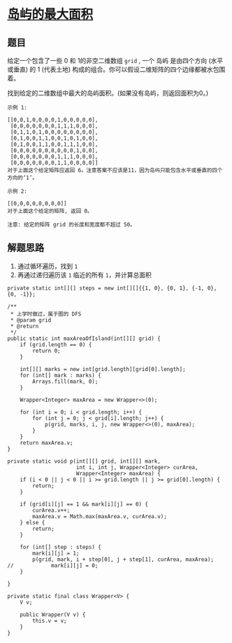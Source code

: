 # [岛屿的最大面积](https://leetcode-cn.com/explore/interview/card/bytedance/243/array-and-sorting/1034/)

## 题目

给定一个包含了一些 0 和 1的非空二维数组 `grid` , 一个 岛屿 是由四个方向 (水平或垂直) 的 1 (代表土地) 构成的组合。你可以假设二维矩阵的四个边缘都被水包围着。

找到给定的二维数组中最大的岛屿面积。(如果没有岛屿，则返回面积为0。)

```
示例 1:

[[0,0,1,0,0,0,0,1,0,0,0,0,0],
 [0,0,0,0,0,0,0,1,1,1,0,0,0],
 [0,1,1,0,1,0,0,0,0,0,0,0,0],
 [0,1,0,0,1,1,0,0,1,0,1,0,0],
 [0,1,0,0,1,1,0,0,1,1,1,0,0],
 [0,0,0,0,0,0,0,0,0,0,1,0,0],
 [0,0,0,0,0,0,0,1,1,1,0,0,0],
 [0,0,0,0,0,0,0,1,1,0,0,0,0]]
对于上面这个给定矩阵应返回 6。注意答案不应该是11，因为岛屿只能包含水平或垂直的四个方向的‘1’。

示例 2:

[[0,0,0,0,0,0,0,0]]
对于上面这个给定的矩阵, 返回 0。

注意: 给定的矩阵 grid 的长度和宽度都不超过 50。
```

## 解题思路

  1. 通过循环遍历，找到 `1`
  2. 再通过递归遍历该 `1` 临近的所有 `1`，并计算总面积

```
private static int[][] steps = new int[][]{{1, 0}, {0, 1}, {-1, 0}, {0, -1}};

/**
 * 上学时做过，属于图的 DFS
 * @param grid
 * @return
 */
public static int maxAreaOfIsland(int[][] grid) {
    if (grid.length == 0) {
        return 0;
    }

    int[][] marks = new int[grid.length][grid[0].length];
    for (int[] mark : marks) {
        Arrays.fill(mark, 0);
    }

    Wrapper<Integer> maxArea = new Wrapper<>(0);

    for (int i = 0; i < grid.length; i++) {
        for (int j = 0; j < grid[i].length; j++) {
            p(grid, marks, i, j, new Wrapper<>(0), maxArea);
        }
    }
    return maxArea.v;
}

private static void p(int[][] grid, int[][] mark,
                      int i, int j, Wrapper<Integer> curArea,
                      Wrapper<Integer> maxArea) {
    if (i < 0 || j < 0 || i >= grid.length || j >= grid[0].length) {
        return;
    }

    if (grid[i][j] == 1 && mark[i][j] == 0) {
        curArea.v++;
        maxArea.v = Math.max(maxArea.v, curArea.v);
    } else {
        return;
    }

    for (int[] step : steps) {
        mark[i][j] = 1;
        p(grid, mark, i + step[0], j + step[1], curArea, maxArea);
//            mark[i][j] = 0;
    }

}

private static final class Wrapper<V> {
    V v;

    public Wrapper(V v) {
        this.v = v;
    }
}
```
